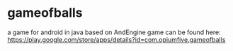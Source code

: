 # gameofballs
a game for android in java based on AndEngine 
game can be found here: 
https://play.google.com/store/apps/details?id=com.opiumfive.gameofballs

